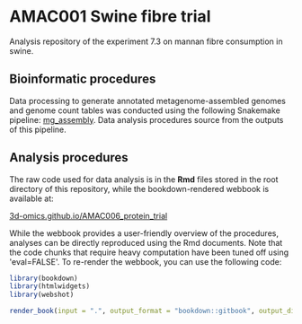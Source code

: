 # AMAC001 Swine fibre trial
Analysis repository of the experiment 7.3 on mannan fibre consumption in swine. 

## Bioinformatic procedures

Data processing to generate annotated metagenome-assembled genomes and genome count tables was conducted using the following Snakemake pipeline: [mg_assembly](https://github.com/3d-omics/mg_assembly). Data analysis procedures source from the outputs of this pipeline.

## Analysis procedures

The raw code used for data analysis is in the **Rmd** files stored in the root directory of this repository, while the bookdown-rendered webbook is available at:

[3d-omics.github.io/AMAC006_protein_trial](https://3d-omics.github.io/AMAC006_protein_trial)

While the webbook provides a user-friendly overview of the procedures, analyses can be directly reproduced using the Rmd documents. Note that the code chunks that require heavy computation have been tuned off using 'eval=FALSE'. To re-render the webbook, you can use the following code:

```r
library(bookdown)
library(htmlwidgets)
library(webshot)

render_book(input = ".", output_format = "bookdown::gitbook", output_dir = "docs")
```
